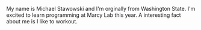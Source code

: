 My name is Michael Stawowski and I'm orginally from Washington State. I'm excited to learn programming at Marcy Lab this year. A interesting fact about me is I like to workout. 
